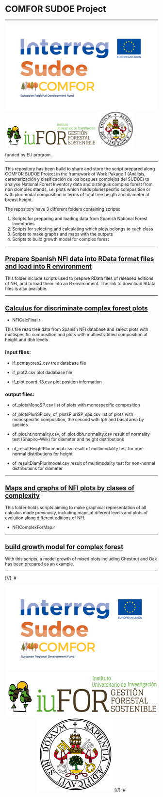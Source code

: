# COMFOR SUDOE Project

---

<img 
      src="./logos/COMFOR_LOGO_ERDF.jpg" 
      width="500"/>
<img 
      src="./logos/iuFOR.png" 
      width="300"/>
<img 
      src="./logos/uva.png" 
      width="120"/>

funded by EU program.

---

This repository has been build to share and store the script prepared along COMFOR SUDOE Project in the framework of Work Pakage 1 (Análisis, caracterización y clasificación de los bosques
complejos del SUDOE) to analyse National Forest Inventory data and distinguis complex forest from non clomplex stands, i.e. plots which holds pluriespecific composition or with plurimodal composition in terms of total tree heigth and diameter at breast height.

The repository have 3 different folders containing scripts:

1. Scripts for preparing and loading data from Spanish National Forest Inventories
2. Scripts for selecting and calculating which plots belongs to each class
3. Scripts to make graphs and maps with the outputs
4. Scripts to build growth model for complex forest

---

## [Prepare Spanish NFI data into RData format files and load into R environment](./scripts4PrepareIFNdata/readme.md)

This folder include scripts used to prepare RData files of released editions of NFI, and to load them into an R environment.
The link to download RData files is also available.

---

## [Calculus for discriminate complex forest plots](./scripts4calculus/readme.md)

- NFICalcFinal.r

This file read tree data from Spanish NFI database and select plots with multispecific composition and plots with multiestratified composition at height and dbh levels

### input files:

- if_pcmayores2.csv
tree database file


- if_plot2.csv
plot dadabase file

- if_plot.coord.if3.csv
plot position information


### output files:

- of_plotsMonoSP.csv
list of plots with monospecific composition

- of_plotsPluriSP.csv, of_plotsPluriSP_sps.csv
list of plots with monospecific composition, the second with tph and basal area by species

- of_plot.ht.normality.csv, of_plot.dbh.normality.csv
result of normality test (Shapiro–Wilk) for diameter and height distributions

- of_resultHeightPlurimodal.csv
result of multimodality test for non-normal distributions for height

- of_resultDiamPlurimodal.csv
result of multimodality test for non-normal distributions for diameter

---


## [Maps and graphs of NFI plots by clases of complexity](./scripts4Report/readme.md)

This folder holds scripts aiming to make graphical representation of all calculus made previously, including maps at diferent levels and plots of evolution along different editions of NFI.

- NFIComplexForMap.r


---

## [build growth model for complex forest](./scripts4GrowthModel/readme.md)

With this scripts, a model growth of mixed plots including Chestnut and Oak has been prepared as an example.


---

[//]: # <center>
[![COMFOR](./logos/COMFOR_LOGO_ERDF.jpg)](https://www.comfor-sudoe.eu/)
[![iuFOR](./logos/iuFOR.png)](https://iufor.uva.es)
[![UVa](./logos/uva.png)](https://uva.es)
[//]: # </center>

<!--
---

<left>
<img src="./logos/COMFOR_LOGO_ERDF.jpg" width="466"/>
<img src="./logos/iuFOR.png" width="330"/>
<img src="./logos/uva.png" width="129"/>
</left>
 -->
